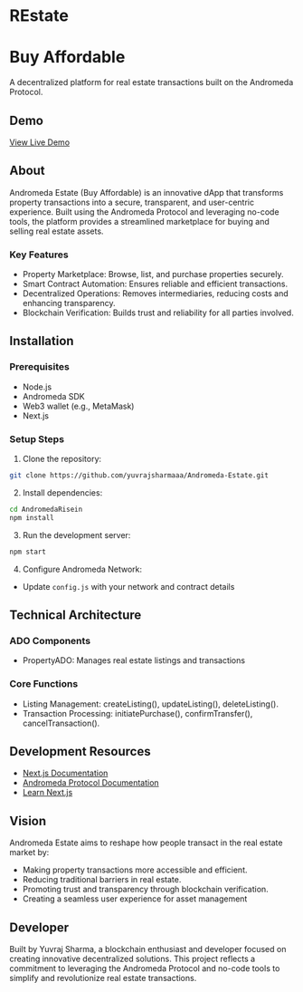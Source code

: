 # REstate
 
# Buy Affordable

A decentralized platform for real estate transactions built on the Andromeda Protocol.

## Demo
[View Live Demo](https://embeddables.testnet.andromedaprotocol.io/galileo-4/Restate)

## About
Andromeda Estate (Buy Affordable) is an innovative dApp that transforms property transactions into a secure, transparent, and user-centric experience. Built using the Andromeda Protocol and leveraging no-code tools, the platform provides a streamlined marketplace for buying and selling real estate assets.

### Key Features
- Property Marketplace: Browse, list, and purchase properties securely.
- Smart Contract Automation: Ensures reliable and efficient transactions.
- Decentralized Operations: Removes intermediaries, reducing costs and enhancing transparency.
- Blockchain Verification: Builds trust and reliability for all parties involved.


## Installation

### Prerequisites
- Node.js
- Andromeda SDK
- Web3 wallet (e.g., MetaMask)
- Next.js

### Setup Steps

1. Clone the repository:
```bash
git clone https://github.com/yuvrajsharmaaa/Andromeda-Estate.git

```

2. Install dependencies:
```bash
cd AndromedaRisein
npm install
```

3. Run the development server:
```bash
npm start
```

4. Configure Andromeda Network:
- Update `config.js` with your network and contract details

## Technical Architecture

### ADO Components
- PropertyADO: Manages real estate listings and transactions

### Core Functions
- Listing Management: createListing(), updateListing(), deleteListing().
- Transaction Processing: initiatePurchase(), confirmTransfer(), cancelTransaction().

## Development Resources

- [Next.js Documentation](https://nextjs.org/docs)
- [Andromeda Protocol Documentation](https://docs.andromedaprotocol.io/)
- [Learn Next.js](https://nextjs.org/learn)

## Vision
Andromeda Estate aims to reshape how people transact in the real estate market by:

- Making property transactions more accessible and efficient.
- Reducing traditional barriers in real estate.
- Promoting trust and transparency through blockchain verification.
- Creating a seamless user experience for asset management

## Developer
Built by Yuvraj Sharma, a blockchain enthusiast and developer focused on creating innovative decentralized solutions. This project reflects a commitment to leveraging the Andromeda Protocol and no-code tools to simplify and revolutionize real estate transactions.

